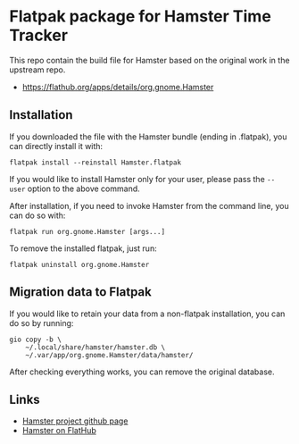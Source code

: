 
# Flatpak package for Hamster Time Tracker

This repo contain the build file for Hamster 
based on the original work in the upstream repo.

* https://flathub.org/apps/details/org.gnome.Hamster
## Installation

If you downloaded the file with the Hamster bundle (ending in .flatpak), you can directly install it with:

    flatpak install --reinstall Hamster.flatpak

If you would like to install Hamster only for your user, please pass the `--user` option to the above command.

After installation, if you need to invoke Hamster from the command line, you can do so with:

    flatpak run org.gnome.Hamster [args...]

To remove the installed flatpak, just run:

    flatpak uninstall org.gnome.Hamster
## Migration data to Flatpak

If you would like to retain your data from a non-flatpak installation, 
you can do so by running:

```shell
gio copy -b \
    ~/.local/share/hamster/hamster.db \
    ~/.var/app/org.gnome.Hamster/data/hamster/
```

After checking everything works, you can remove the original database.
## Links

* [Hamster project github page](https://github.com/projecthamster/hamster)
* [Hamster on FlatHub](https://flathub.org/apps/details/org.gnome.Hamster)
